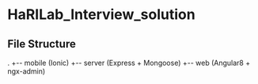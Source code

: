 # HaRILab_Interview_solution

## File Structure
.
+-- mobile (Ionic)
+-- server (Express + Mongoose)
+-- web (Angular8 + ngx-admin)